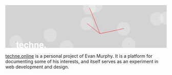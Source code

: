 ![](resources/icons/banner.jpg)

[techne.online](https://techne.online) is a personal project of Evan Murphy. It is a platform for documenting some of his interests, and itself serves as an experiment in web development and design.
